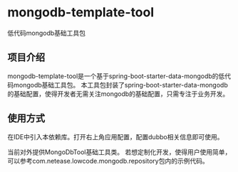 # mongodb-template-tool
低代码mongodb基础工具包

## 项目介绍
mongodb-template-tool是一个基于spring-boot-starter-data-mongodb的低代码mongodb基础工具包。
本工具包封装了spring-boot-starter-data-mongodb的基础配置，使得开发者无需关注mongodb的基础配置，只需专注于业务开发。

## 使用方式
在IDE中引入本依赖库。打开右上角应用配置，配置dubbo相关信息即可使用。

当前对外提供MongoDbTool基础工具类。
若想定制化开发，使得用户使用简单，可以参考com.netease.lowcode.mongodb.repository包内的示例代码。
